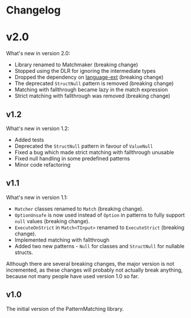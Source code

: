 # Changelog

# v2.0

What's new in version 2.0:

- Library renamed to Matchmaker (breaking change)
- Stopped using the DLR for ignoring the intermediate types
- Dropped the dependency on [language-ext](https://github.com/louthy/language-ext) (breaking change)
- The deprecated `StructNull` pattern is removed (breaking change)
- Matching with fallthrough became lazy in the match expression
- Strict matching with fallthrough was removed (breaking change)

## v1.2

What's new in version 1.2:

- Added tests
- Deprecated the `StructNull` pattern in favour of `ValueNull`
- Fixed a bug which made strict matching with fallthrough unusable
- Fixed null handling in some predefined patterns
- Minor code refactoring

## v1.1

What's new in version 1.1:

- `Matcher` classes renamed to `Match` (breaking change).
- `OptionUnsafe` is now used instead of `Option` in patterns to fully support `null` values (breaking change).
- `ExecuteOnStrict` in `Match<TInput>` renamed to `ExecuteStrict` (breaking change).
- Implemented matching with fallthrough
- Added two new patterns - `Null` for classes and `StructNull` for nullable structs.

Although there are several breaking changes, the major version is not incremented, as these changes
will probably not actually break anything, because not many people have used version 1.0 so far.

## v1.0

The initial version of the PatternMatching library.
